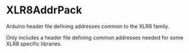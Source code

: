 # XLR8AddrPack

Arduino header file defining addresses common to the XLR8 family.

Only includes a header file defining common addresses needed for some XLR8 specific libraries.


